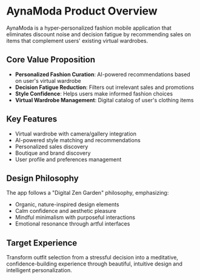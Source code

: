 # AynaModa Product Overview

AynaModa is a hyper-personalized fashion mobile application that eliminates discount noise and decision fatigue by recommending sales on items that complement users' existing virtual wardrobes.

## Core Value Proposition
- **Personalized Fashion Curation**: AI-powered recommendations based on user's virtual wardrobe
- **Decision Fatigue Reduction**: Filters out irrelevant sales and promotions
- **Style Confidence**: Helps users make informed fashion choices
- **Virtual Wardrobe Management**: Digital catalog of user's clothing items

## Key Features
- Virtual wardrobe with camera/gallery integration
- AI-powered style matching and recommendations
- Personalized sales discovery
- Boutique and brand discovery
- User profile and preferences management

## Design Philosophy
The app follows a "Digital Zen Garden" philosophy, emphasizing:
- Organic, nature-inspired design elements
- Calm confidence and aesthetic pleasure
- Mindful minimalism with purposeful interactions
- Emotional resonance through artful interfaces

## Target Experience
Transform outfit selection from a stressful decision into a meditative, confidence-building experience through beautiful, intuitive design and intelligent personalization.